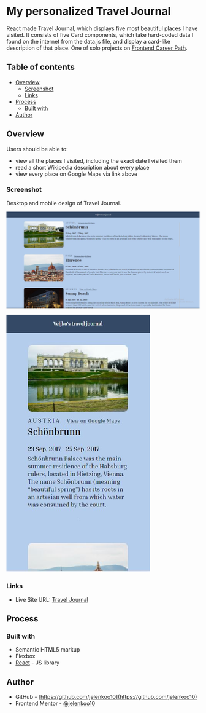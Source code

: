 # My personalized Travel Journal

React made Travel Journal, which displays five most beautiful places I have visited. It consists of five Card components, which take hard-coded data I found on the internet from the data.js file, and display a card-like description of that place. One of solo projects on [Frontend Career Path](https://scrimba.com/learn/frontend). 

## Table of contents

- [Overview](#overview)
  - [Screenshot](#screenshot)
  - [Links](#links)
- [Process](#process)
  - [Built with](#built-with)
- [Author](#author)

## Overview

Users should be able to:
- view all the places I visited, including the exact date I visited them
- read a short Wikipedia description about every place
- view every place on Google Maps via link above

### Screenshot

Desktop and mobile design of Travel Journal.

![](./src/images/screenshot1.jpg)

![](./src/images/screenshot2.jpg)

### Links

- Live Site URL: [Travel Journal](https://https://jelenkoo10.github.io/travel_journal/)

## Process

### Built with

- Semantic HTML5 markup
- Flexbox
- [React](https://reactjs.org/) - JS library

## Author

- GitHub - [https://github.com/jelenkoo10](https://github.com/jelenkoo10)
- Frontend Mentor - [@jelenkoo10](https://www.frontendmentor.io/profile/jelenkoo10)
